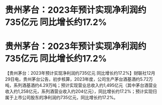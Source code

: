 # 贵州茅台：2023年预计实现净利润约735亿元 同比增长约17.2%

# 贵州茅台：2023年预计实现净利润约735亿元 同比增长约17.2%

【贵州茅台：2023年预计实现净利润约735亿元
同比增长约17.2%】财联社12月29日电，贵州茅台公告，初步核算，2023年度，公司生产茅台酒基酒约5.72万吨，系列酒基酒约4.29万吨；预计实现营业总收入约1,495亿元（其中茅台酒营业收入约1,258亿元，系列酒营业收入约204亿元），同比增长约17.2%；预计实现归属于上市公司股东的净利润约735亿元，同比增长约17.2%。

